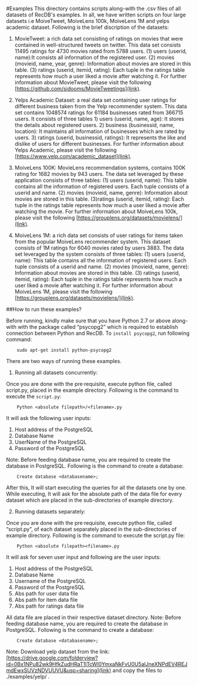 #Examples
This directory contains scripts along-with the .csv files of all datasets of RecDB's examples. In all, we have written scripts on four large datasets i.e MoiveTweet, MoiveLens 100k, MoiveLens 1M and yelps academic dataset. Following is the brief discription of the datasets:

1. MovieTweet: a rich data set consisting of ratings on movies that were contained in well-structured tweets on twitter. This data set consists 11495 ratings for 4730 movies rated from 5788 users. (1) users (userid, name):It consists all information of the registered user. (2) movies (movieid, name, year, genre): Information about movies are stored in this table. (3) ratings (userid, itemid, rating): Each tuple in the ratings table represents how much a user liked a movie after watching it. For further information about MovieTweet, please visit the following [https://github.com/sidooms/MovieTweetings](link).

2. Yelps Academic Dataset:  a real data set containing user ratings for different business taken from the Yelp recommender system. This data set contains 1048574 ratings for 61184 businesses rated from 366715 users. It consists of three tables 1) users (userid, name, age): It stores the details about registered users. 2) business (businessid, name, location): It maintains all information of businesses which are rated by users. 3) ratings (userid, businessid, ratings): It represents the like and dislike of users for different businesses. For further information about Yelps Academic, please visit the following [https://www.yelp.com/academic_dataset](link). 

3. MoiveLens 100K: MovieLens recommendation systems, contains 100K rating for 1682 movies by 943 users. The data set leveraged by these application consists of three tables: (1) users (userid, name): This table contains all the information of registered users. Each tuple consists of a userid and name. (2) movies (movieid, name, genre): Information about movies are stored in this table. (3)ratings (userid, itemid, rating): Each tuple in the ratings table represents how much a user liked a movie after watching the movie. For further information about MoiveLens 100k, please visit the following [https://grouplens.org/datasets/movielens/](link).

4. MoiveLens 1M: a rich data set consists of user ratings for items taken from the popular MoiveLens recommender system. This dataset consists of 1M ratings for 6040 movies rated by users 3883. The data set leveraged by the system consists of three tables: (1) users (userid, name): This table contains all the information of registered users. Each tuple consists of a userid and name. (2) movies (movieid, name, genre): Information about movies are stored in this table. (3) ratings (userid, itemid, rating): Each tuple in the ratings table represents how much a user liked a movie after watching it. For further information about MoiveLens 1M, please visit the following [https://grouplens.org/datasets/movielens/](link).

##How to run these examples?

Before running, kindly make sure that you have Python 2.7 or above along-with with the package called “psycopg2” which is required to establish connection between Python and RecDB. To `install psycopg2`, run following command:
```
	sudo apt-get install python-psycopg2
```

There are two ways of running these examples.

1. Running all datasets concurrently:

Once you are done with the pre·requisite, execute python file, called script.py, placed in the example directory. Following is the command to execute the `script.py`:

```
	Python <absolute filepath>/<filename>.py
```

It will ask the following user inputs:

1. Host address of the PostgreSQL	
2. Database Name
3. UserName of the PostgreSQL
4. Password of the PostgreSQL

Note:  Before feeding database name, you are required to create the database in PostgreSQL. Following is the command to create a database:

```
	Create database <databasename>;
```

After this, It will start executing the queries for all the datasets one by one. While   executing, It will ask for the absolute path of the data file for every dataset which are placed in the sub-directories of example directory. 

2. Running datasets separately:

Once you are done with the pre·requisite, execute python file, called “script.py”, of each dataset separately placed in the sub-directories of example directory. Following is the command to execute the script.py file:
```
	Python <absolute filepath><filename>.py
```
It will ask for seven user input and following are the user inputs:

1. Host address of the PostgreSQL
2. Database Name
3. Username of the PostgreSQL
4. Password of the PostgreSQL
5. Abs path for user data file
6. Abs path for item data file
7. Abs path for ratings data file

All data file are placed in their respective dataset directory.
Note:  Before feeding database name, you are required to create the database in PostgreSQL. Following is the command to create a database:

```
	Create database <databasename>;
```

Note: Download yelp dataset from the link: [https://drive.google.com/folderview?id=0Bx1NPu82wk9HfkZudHRaT1lTcWl0YmxaNkFvU0U5alJneXNPdEV4REJmdEwxSUVzNDVUUVU&usp=sharing](link) and copy the files to ./examples/yelp/ . 



   
